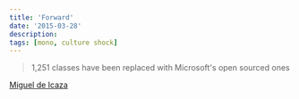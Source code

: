 ```yaml
---
title: 'Forward'
date: '2015-03-28'
description:
tags: [mono, culture shock]
---
```


> 1,251 classes have been replaced with Microsoft's open sourced ones

[Miguel de Icaza](https://mobile.twitter.com/migueldeicaza/status/581068613542649856)
